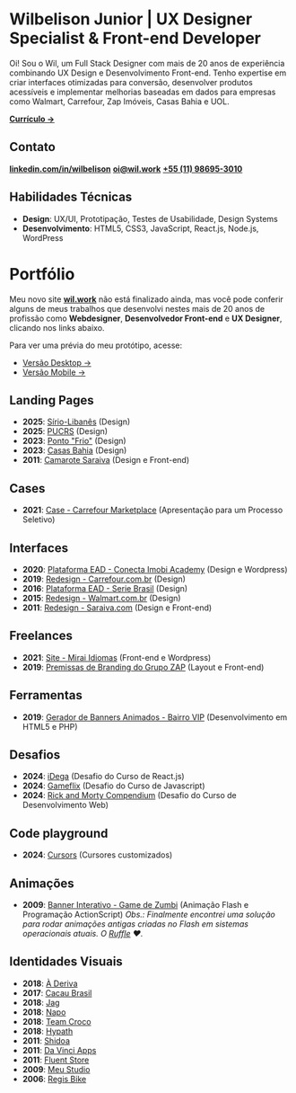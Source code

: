 # Wilbelison Junior | UX Designer Specialist & Front-end Developer 

Oi! Sou o Wil, um Full Stack Designer com mais de 20 anos de experiência combinando UX Design e Desenvolvimento Front-end. Tenho expertise em criar interfaces otimizadas para conversão, desenvolver produtos acessíveis e implementar melhorias baseadas em dados para empresas como Walmart, Carrefour, Zap Imóveis, Casas Bahia e UOL.

**[Currículo →](https://wilbelison.github.io/wilbelison/assets/wilbelison-cv-2025.pdf)**

## Contato

**[linkedin.com/in/wilbelison](https://www.linkedin.com/in/wilbelison/)**
**[oi@wil.work](mailto:oi@wil.work)** 
**[+55 (11) 98695-3010](https://api.whatsapp.com/send/?phone=5511986953010&text=Oi,%20Wil!)**

## Habilidades Técnicas

- **Design**: UX/UI, Prototipação, Testes de Usabilidade, Design Systems
- **Desenvolvimento**: HTML5, CSS3, JavaScript, React.js, Node.js, WordPress

# Portfólio

Meu novo site **[wil.work](https://wil.work)** não está finalizado ainda, mas você pode conferir alguns de meus trabalhos que desenvolvi nestes mais de 20 anos de profissão como **Webdesigner**, **Desenvolvedor Front-end** e **UX Designer**, clicando nos links abaixo.

Para ver uma prévia do meu protótipo, acesse:
* [Versão Desktop →](https://wilbelison.github.io/wilbelison/assets/2025-wil-work-desktop.jpg)
* [Versão Mobile →](https://wilbelison.github.io/wilbelison/assets/2025-wil-work-mobile.jpg)

## Landing Pages

* **2025**: [Sírio-Libanês](https://wilbelison.github.io/wilbelison/assets/2025-vitrine-sirio-libanes.jpg) (Design)
* **2025**: [PUCRS](https://wilbelison.github.io/wilbelison/assets/2025-melhoria-pdp-pucrs.jpg) (Design)
* **2023**: [Ponto "Frio"](https://wilbelison.github.io/wilbelison/assets/) (Design)
* **2023**: [Casas Bahia](https://wilbelison.github.io/wilbelison/assets/) (Design)
* **2011**: [Camarote Saraiva](https://wilbelison.github.io/wilbelison/assets/2011-camarote-saraiva.jpg) (Design e Front-end)

## Cases

* **2021**: [Case - Carrefour Marketplace](https://www.figma.com/proto/CupLIB4tYbXou3JftE4yY7/olist-case-portal-do-seller-carrefour-marketplace?page-id=6%3A5&node-id=6-6&p=f&viewport=455%2C32%2C0.03&t=iMgnLMv6O4E7sc4X-1&scaling=min-zoom&content-scaling=fixed&starting-point-node-id=6%3A6&hotspot-hints=0&disable-default-keyboard-nav=1&hide-ui=1) (Apresentação para um Processo Seletivo)

## Interfaces

* **2020**: [Plataforma EAD - Conecta Imobi Academy](https://academy.conectaimobi.com.br/assine/) (Design e Wordpress)
* **2019**: [Redesign - Carrefour.com.br](https://www.carrefour.com.br/) (Design)
* **2016**: [Plataforma EAD - Serie Brasil](https://wilbelison.github.io/wilbelison/assets/2016-ead-serie-brasil.png) (Design)
* **2015**: [Redesign - Walmart.com.br](https://wilbelison.github.io/wilbelison/assets/2015-walmart-desktop.png) (Design)
* **2011**: [Redesign - Saraiva.com](https://wilbelison.github.io/wilbelison/assets/2011-saraiva.gif) (Design e Front-end)

## Freelances

* **2021**: [Site - Mirai Idiomas](https://www.miraiidiomas.com/) (Front-end e Wordpress)
* **2019**: [Premissas de Branding do Grupo ZAP](https://wilbelison.github.io/grupo-zap-premissas/) (Layout e Front-end)

## Ferramentas

* **2019**: [Gerador de Banners Animados - Bairro VIP](https://github.com/wilbelison/bairrovip) (Desenvolvimento em HTML5 e PHP)

## Desafios

* **2024**: [iDega](https://github.com/wilbelison/idega) (Desafio do Curso de React.js)
* **2024**: [Gameflix](https://github.com/wilbelison/gameflix) (Desafio do Curso de Javascript)
* **2024**: [Rick and Morty Compendium](https://github.com/wilbelison/rickandmortycompendium) (Desafio do Curso de Desenvolvimento Web)

## Code playground

* **2024**: [Cursors](https://wilbelison.github.io/wilwork-cursors/) (Cursores customizados)

## Animações

* **2009**: [Banner Interativo - Game de Zumbi](https://wilbelison.github.io/wilbelison/assets/2009-banner-game-zumbi.mp4) (Animação Flash e Programação ActionScript)
    *Obs.: Finalmente encontrei uma solução para rodar animações antigas criadas no Flash em sistemas operacionais atuais. O [Ruffle](https://ruffle.rs/) ❤️.*

## Identidades Visuais

* **2018**: [À Deriva](https://wilbelison.github.io/wilbelison/assets/2018-a-deriva.jpg)
* **2017**: [Cacau Brasil](https://wilbelison.github.io/wilbelison/assets/2017-cacau-brasil.jpg)
* **2018**: [Jag](https://wilbelison.github.io/wilbelison/assets/2018-jag.jpg)
* **2018**: [Napo](https://wilbelison.github.io/wilbelison/assets/2018-napo.jpg)
* **2018**: [Team Croco](https://wilbelison.github.io/wilbelison/assets/2018-team-croco.jpg)
* **2018**: [Hypath](https://wilbelison.github.io/wilbelison/assets/2018-hypath.jpg)
* **2011**: [Shidoa](https://wilbelison.github.io/wilbelison/assets/2011-shidoa.png)
* **2011**: [Da Vinci Apps](https://wilbelison.github.io/wilbelison/assets/2011-da-vinci-apps.jpg)
* **2011**: [Fluent Store](https://wilbelison.github.io/wilbelison/assets/2011-fluent-store.jpg)
* **2009**: [Meu Studio](https://wilbelison.github.io/wilbelison/assets/2009-meu-studio.jpg)
* **2006**: [Regis Bike](https://wilbelison.github.io/wilbelison/assets/2006-regis-bike.png)